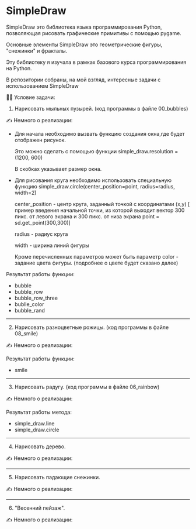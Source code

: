 # SimpleDraw

SimpleDraw это библиотека языка программирования Python, позволяющая рисовать графические примитивы с помощью pygame.

Основные элементы SimpleDraw это геометрические фигуры, "снежинки" и фракталы.

Эту библиотеку я изучала в рамках базового курса программирования на Python.

В репозитории собраны, на мой взгляд, интересные задачи с использованием SimpleDraw

:woman_teacher: Условие задачи:

1. Нарисовать мыльных пузырей. (код программы в файле 00_bubbles)

:writing_hand: Немного о реализации:

 - Для начала необходимо вызвать функцию создания окна,где будет отображен рисунок.

      Это можно сделать с помощью функции simple_draw.resolution = (1200, 600)

      В скобках указывает размер окна.

 - Для рисования круга необходимо использовать специальную функцию simple_draw.circle(center_position=point, radius=radius, width=2)
 
     center_position - центр круга, заданный точкой с координатами (x,y) [ пример введения начальной точки, из которой выходит вектор 300 пикс. от левого экрана и 300 пикс. от низа экрана point = sd.get_point(300,300)]
     
     radius - радиус круга
     
     width - ширина линий фигуры
     
     Кроме перечисленных параметров может быть параметр color - задание цвета фигуры. (подробнее о цвете будет сказано далее)
     
Результат работы функции:

 - bubble
 - bubble_row
 - bubble_row_three
 - bublle_color
 - bubble_rand


---
2. Нарисовать разноцветные рожицы. (код программы в файле 08_smile)

:writing_hand: Немного о реализации:


Результат работы функции:

 - smile

---

3. Нарисовать радугу. (код программы в файле 06_rainbow)

:writing_hand: Немного о реализации:

Результат работы метода:

 - simple_draw.line
 - simple_draw.circle

---
4. Нарисовать дерево. 

:writing_hand: Немного о реализации:

---

5. Нарисовать падающие снежинки. 

:writing_hand: Немного о реализации:

---
6. "Весенний пейзаж". 

:writing_hand: Немного о реализации:
